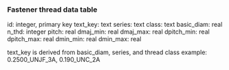 ### Fastener thread data table
id: integer, primary key
text_key: text
series: text
class: text
basic_diam: real
n_thd: integer
pitch: real
dmaj_min: real
dmaj_max: real
dpitch_min: real
dpitch_max: real
dmin_min: real
dmin_max: real


text_key is derived from basic_diam, series, and thread class
example: 0.2500_UNJF_3A, 0.190_UNC_2A